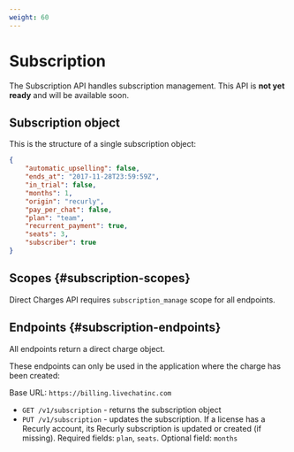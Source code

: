 ```yaml
---
weight: 60
---
```


# Subscription

The Subscription API handles subscription management. This API is **not yet ready** and will be available soon.

## Subscription object

This is the structure of a single subscription object:

```json
{
	"automatic_upselling": false,
	"ends_at": "2017-11-28T23:59:59Z",
	"in_trial": false,
	"months": 1,
	"origin": "recurly",
	"pay_per_chat": false,
	"plan": "team",
	"recurrent_payment": true,
	"seats": 3,
	"subscriber": true
}
```

## Scopes {#subscription-scopes}

Direct Charges API requires `subscription_manage` scope for all endpoints.

## Endpoints {#subscription-endpoints}

All endpoints return a direct charge object.

These endpoints can only be used in the application where the charge has been created:

Base URL: `https://billing.livechatinc.com`

* `GET /v1/subscription` - returns the subscription object
* `PUT /v1/subscription` - updates the subscription. If a license has a Recurly account, its Recurly subscription is updated or created (if missing). Required fields: `plan`, `seats`. Optional field: `months`
